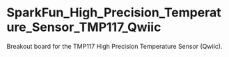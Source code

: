 # SparkFun_High_Precision_Temperature_Sensor_TMP117_Qwiic
Breakout board for the TMP117 High Precision Temperature Sensor (Qwiic).
